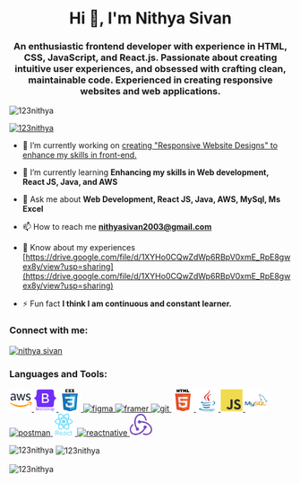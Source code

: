 <h1 align="center">Hi 👋, I'm Nithya Sivan</h1>
<h3 align="center">An enthusiastic frontend developer with experience in HTML, CSS, JavaScript, and React.js. Passionate about creating intuitive user experiences, and obsessed with crafting clean, maintainable code. Experienced in creating responsive websites and web applications.</h3>

<p align="left"> <img src="https://komarev.com/ghpvc/?username=123nithya&label=Profile%20views&color=0e75b6&style=flat" alt="123nithya" /> </p>

<p align="left"> <a href="https://github.com/ryo-ma/github-profile-trophy"><img src="https://github-profile-trophy.vercel.app/?username=123nithya" alt="123nithya" /></a> </p>

- 🔭 I’m currently working on [creating "Responsive Website Designs" to enhance my skills in front-end.](https://github.com/123nithya)

- 🌱 I’m currently learning **Enhancing my skills in Web development, React JS, Java, and AWS**

- 💬 Ask me about **Web Development, React JS, Java, AWS, MySql, Ms Excel**

- 📫 How to reach me **[nithyasivan2003@gmail.com](https://www.linkedin.com/in/nithyasivan2/)**

- 📄 Know about my experiences [https://drive.google.com/file/d/1XYHo0CQwZdWp6RBpV0xmE_RpE8gwex8y/view?usp=sharing](https://drive.google.com/file/d/1XYHo0CQwZdWp6RBpV0xmE_RpE8gwex8y/view?usp=sharing)

- ⚡ Fun fact **I think I am continuous and constant learner.**

<h3 align="left">Connect with me:</h3>
<p align="left">
<a href="https://linkedin.com/in/nithya sivan" target="blank"><img align="center" src="https://raw.githubusercontent.com/rahuldkjain/github-profile-readme-generator/master/src/images/icons/Social/linked-in-alt.svg" alt="nithya sivan" height="30" width="40" /></a>
</p>

<h3 align="left">Languages and Tools:</h3>
<p align="left"> <a href="https://aws.amazon.com" target="_blank" rel="noreferrer"> <img src="https://raw.githubusercontent.com/devicons/devicon/master/icons/amazonwebservices/amazonwebservices-original-wordmark.svg" alt="aws" width="40" height="40"/> </a> <a href="https://getbootstrap.com" target="_blank" rel="noreferrer"> <img src="https://raw.githubusercontent.com/devicons/devicon/master/icons/bootstrap/bootstrap-plain-wordmark.svg" alt="bootstrap" width="40" height="40"/> </a> <a href="https://www.w3schools.com/css/" target="_blank" rel="noreferrer"> <img src="https://raw.githubusercontent.com/devicons/devicon/master/icons/css3/css3-original-wordmark.svg" alt="css3" width="40" height="40"/> </a> <a href="https://www.figma.com/" target="_blank" rel="noreferrer"> <img src="https://www.vectorlogo.zone/logos/figma/figma-icon.svg" alt="figma" width="40" height="40"/> </a> <a href="https://www.framer.com/" target="_blank" rel="noreferrer"> <img src="https://www.vectorlogo.zone/logos/framer/framer-icon.svg" alt="framer" width="40" height="40"/> </a> <a href="https://git-scm.com/" target="_blank" rel="noreferrer"> <img src="https://www.vectorlogo.zone/logos/git-scm/git-scm-icon.svg" alt="git" width="40" height="40"/> </a> <a href="https://www.w3.org/html/" target="_blank" rel="noreferrer"> <img src="https://raw.githubusercontent.com/devicons/devicon/master/icons/html5/html5-original-wordmark.svg" alt="html5" width="40" height="40"/> </a> <a href="https://www.java.com" target="_blank" rel="noreferrer"> <img src="https://raw.githubusercontent.com/devicons/devicon/master/icons/java/java-original.svg" alt="java" width="40" height="40"/> </a> <a href="https://developer.mozilla.org/en-US/docs/Web/JavaScript" target="_blank" rel="noreferrer"> <img src="https://raw.githubusercontent.com/devicons/devicon/master/icons/javascript/javascript-original.svg" alt="javascript" width="40" height="40"/> </a> <a href="https://www.mysql.com/" target="_blank" rel="noreferrer"> <img src="https://raw.githubusercontent.com/devicons/devicon/master/icons/mysql/mysql-original-wordmark.svg" alt="mysql" width="40" height="40"/> </a> <a href="https://postman.com" target="_blank" rel="noreferrer"> <img src="https://www.vectorlogo.zone/logos/getpostman/getpostman-icon.svg" alt="postman" width="40" height="40"/> </a> <a href="https://reactjs.org/" target="_blank" rel="noreferrer"> <img src="https://raw.githubusercontent.com/devicons/devicon/master/icons/react/react-original-wordmark.svg" alt="react" width="40" height="40"/> </a> <a href="https://reactnative.dev/" target="_blank" rel="noreferrer"> <img src="https://reactnative.dev/img/header_logo.svg" alt="reactnative" width="40" height="40"/> </a> <a href="https://redux.js.org" target="_blank" rel="noreferrer"> <img src="https://raw.githubusercontent.com/devicons/devicon/master/icons/redux/redux-original.svg" alt="redux" width="40" height="40"/> </a> </p>

<p><img align="left" src="https://github-readme-stats.vercel.app/api/top-langs?username=123nithya&show_icons=true&locale=en&layout=compact" alt="123nithya" /></p>

<p>&nbsp;<img align="center" src="https://github-readme-stats.vercel.app/api?username=123nithya&show_icons=true&locale=en" alt="123nithya" /></p>

<p><img align="center" src="https://github-readme-streak-stats.herokuapp.com/?user=123nithya&" alt="123nithya" /></p>
